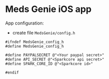 Meds Genie iOS app
=============


App configuration:

* create file `MedsGenie/config.h`


```
#ifndef MedsGenie_config_h
#define MedsGenie_config_h

#define PAYPALSECRET @"<Your paypal secret>"
#define API_SECRET @"<Sparkcore api secret>"
#define SPARK_CORE_ID @"<Sparkcore id>"

#endif
```